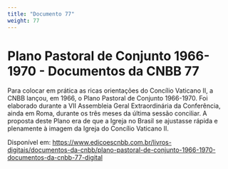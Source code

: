 ```yaml
---
title: "Documento 77"
weight: 77
---
```


# Plano Pastoral de Conjunto 1966-1970 - Documentos da CNBB 77

Para colocar em prática as ricas orientações do Concílio Vaticano II, a CNBB lançou, em 1966, o Plano Pastoral de Conjunto 1966-1970. Foi elaborado durante a VII Assembleia Geral Extraordinária da Conferência, ainda em Roma, durante os três meses da última sessão conciliar. A proposta deste Plano era de que a Igreja no Brasil se ajustasse rápida e plenamente à imagem da Igreja do Concílio Vaticano II.

Disponível em: https://www.edicoescnbb.com.br/livros-digitais/documentos-da-cnbb/plano-pastoral-de-conjunto-1966-1970-documentos-da-cnbb-77-digital
